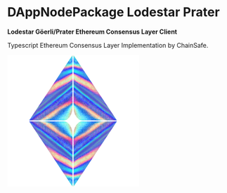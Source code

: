 # DAppNodePackage Lodestar Prater

**Lodestar Göerli/Prater Ethereum Consensus Layer Client**

Typescript Ethereum Consensus Layer Implementation by ChainSafe.

![avatar](lodestar-avatar.png)
